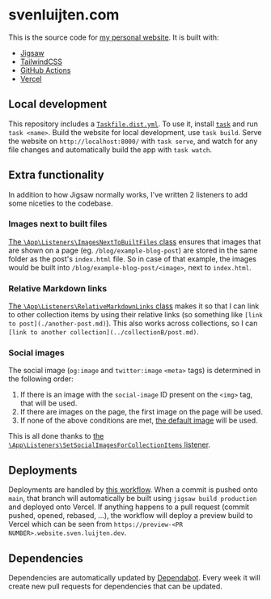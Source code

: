 # svenluijten.com
This is the source code for [my personal website](https://svenluijten.com/). It is built with:

- [Jigsaw](https://github.com/tighten/jigsaw)
- [TailwindCSS](https://github.com/tailwindlabs/tailwindcss)
- [GitHub Actions](https://github.com/features/actions)
- [Vercel](https://vercel.com/)

## Local development
This repository includes a [`Taskfile.dist.yml`](./Taskfile.dist.yaml). To use it, install [`task`](https://taskfile.dev/installation/)
and run `task <name>`. Build the website for local development, use `task build`. Serve the website on `http://localhost:8000/`
with `task serve`, and watch for any file changes and automatically build the app with `task watch`.

## Extra functionality
In addition to how Jigsaw normally works, I've written 2 listeners to add some niceties to the codebase.

### Images next to built files
[The `\App\Listeners\ImagesNextToBuiltFiles` class](./app/Listeners/ImagesNextToBuiltFiles.php) ensures that images that
are shown on a page (eg. `/blog/example-blog-post`) are stored in the same folder as the post's `index.html` file. So
in case of that example, the images would be built into `/blog/example-blog-post/<image>`, next to `index.html`.

### Relative Markdown links
[The `\App\Listeners\RelativeMarkdownLinks` class](./app/Listeners/RelativeMarkdownLinks.php) makes it so that I can
link to other collection items by using their relative links (so something like `[link to post](./another-post.md)`).
This also works across collections, so I can `[link to another collection](../collectionB/post.md)`.

### Social images
The social image (`og:image` and `twitter:image` `<meta>` tags) is determined in the following order:

1. If there is an image with the `social-image` ID present on the `<img>` tag, that will be used.
2. If there are images on the page, the first image on the page will be used.
3. If none of the above conditions are met, [the default image](./source/assets/images/card.jpg) will be used.

This is all done thanks to [the `\App\Listeners\SetSocialImagesForCollectionItems` listener](./app/Listeners/SetSocialImagesForCollectionItems.php).

## Deployments
Deployments are handled by [this workflow](./.github/workflows/integrate.yml). When a commit is pushed onto `main`, that
branch will automatically be built using `jigsaw build production` and deployed onto Vercel. If anything happens to a
pull request (commit pushed, opened, rebased, ...), the workflow will deploy a preview build to Vercel which can be
seen from `https://preview-<PR NUMBER>.website.sven.luijten.dev`.

## Dependencies
Dependencies are automatically updated by [Dependabot](./.github/dependabot.yml). Every week it will create new pull
requests for dependencies that can be updated.
